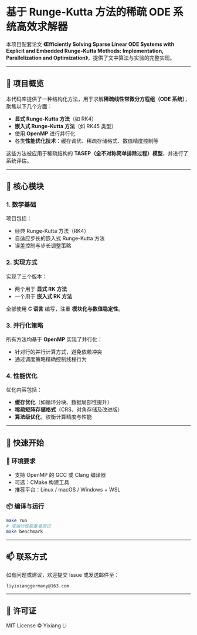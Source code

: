 # 基于 Runge-Kutta 方法的稀疏 ODE 系统高效求解器

本项目配套论文 **《Efficiently Solving Sparse Linear ODE Systems with Explicit and Embedded Runge-Kutta Methods: Implementation, Parallelization and Optimization》**，提供了文中算法与实验的完整实现。

---

## 📖 项目概览

本代码库提供了一种结构化方法，用于求解**稀疏线性常微分方程组（ODE 系统）**，聚焦以下几个方面：

- **显式 Runge-Kutta 方法**（如 RK4）
- **嵌入式 Runge-Kutta 方法**（如 RK45 类型）
- 使用 **OpenMP** 进行并行化
- 各类**性能优化技术**：缓存调优、稀疏存储格式、数值精度控制等

这些方法被应用于稀疏结构的 **TASEP（全不对称简单排除过程）模型**，并进行了系统评估。

---

## 📐 核心模块

### 1. 数学基础

项目包括：

- 经典 Runge-Kutta 方法（RK4）
- 自适应步长的嵌入式 Runge-Kutta 方法
- 误差控制与步长调整策略

### 2. 实现方式

实现了三个版本：

- 两个用于 **显式 RK 方法**
- 一个用于 **嵌入式 RK 方法**

全部使用 **C 语言** 编写，注重 **模块化与数值稳定性**。

### 3. 并行化策略

所有方法均基于 **OpenMP** 实现了并行化：

- 针对行的并行计算方式，避免依赖冲突
- 通过调度策略精确控制线程行为

### 4. 性能优化

优化内容包括：

- **缓存优化**（如循环分块、数据局部性提升）
- **稀疏矩阵存储格式**（CRS、对角存储及改进版）
- **算法级优化**，权衡计算精度与性能

---

## 🚀 快速开始

### 🔧 环境要求

- 支持 OpenMP 的 GCC 或 Clang 编译器
- 可选：CMake 构建工具
- 推荐平台：Linux / macOS / Windows + WSL

### 📦 编译与运行

```bash
make run
# 或运行性能基准测试
make benchmark
```

---

## 📫 联系方式

如有问题或建议，欢迎提交 Issue 或发送邮件至：

```
liyixianggermany@163.com
```

---

## 📝 许可证

MIT License © Yixiang Li

